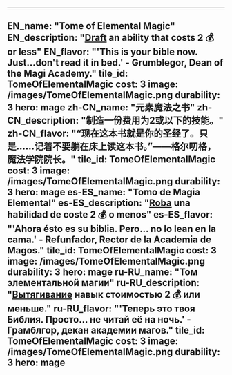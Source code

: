 ---

EN_name: "Tome of Elemental Magic"
EN_description: "<u>Draft</u> an ability that costs 2 💰 or less"
EN_flavor: "'This is your bible now. Just...don't read it in bed.' - Grumblegor, Dean of the Magi Academy."
tile_id: TomeOfElementalMagic
cost: 3
image: /images/TomeOfElementalMagic.png
durability: 3
hero: mage
zh-CN_name: "元素魔法之书"
zh-CN_description: "制造一份费用为2或以下的技能。"
zh-CN_flavor: "“现在这本书就是你的圣经了。只是……记着不要躺在床上读这本书。”——格尔叨格，魔法学院院长。"
tile_id: TomeOfElementalMagic
cost: 3
image: /images/TomeOfElementalMagic.png
durability: 3
hero: mage
es-ES_name: "Tomo de Magia Elemental"
es-ES_description: "<u>Roba</u> una habilidad de coste 2 💰 o menos"
es-ES_flavor: "'Ahora ésto es su biblia. Pero... no lo lean en la cama.' - Refunfador, Rector de la Academia de Magos."
tile_id: TomeOfElementalMagic
cost: 3
image: /images/TomeOfElementalMagic.png
durability: 3
hero: mage
ru-RU_name: "Том элементальной магии"
ru-RU_description: "<u>Вытягивание</u> навык стоимостью 2 💰 или меньше."
ru-RU_flavor: "'Теперь это твоя Библия. Просто... не читай её на ночь.' - Грамблгор, декан академии магов."
tile_id: TomeOfElementalMagic
cost: 3
image: /images/TomeOfElementalMagic.png
durability: 3
hero: mage
---